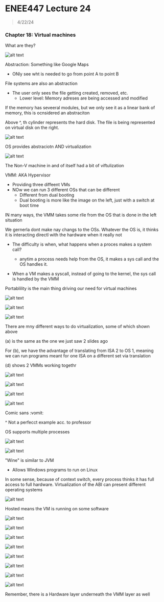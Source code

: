 # ENEE447 Lecture 24  

> 4/22/24

### Chapter 18: Virtual machines  

What are they?  

![alt text](image.png)  

Abstraction: Something like Google Maps
* ONly see wht is needed to go from point A to point B

File systems are also an abstraction  
* The user only sees the file getting created, removed, etc.
    * Lower level: Memory adreses are being accessed and modified  

If the memory has seveeral modules, but we only see it as a linear bank of memory, this is ocnsidered an abstraciton  

Above ^, th cylinder represents the hard disk. The file is being represented on  virtual disk on the right.  

![alt text](image-1.png)  

OS provides abstraciotn AND virtualization  

![alt text](image-2.png)  

The Non-V machine in and of itself had a bit of viftulization  

VMM: AKA Hypervisor  
* Providing three diffeent VMs  
* NOw we can run 3 different OSs that can be different  
    * Different from dual booting  
    * Dual booting is more like the image on the left, just with a switch at boot time  

IN many ways, the VMM takes some rlle from the OS that is done in the left situation  

We gernerla dont make nay changs to the OSs. Whatever the OS is, it thinks it is interacting directl with the hardware when it really not  
* The difficulty is when, what happens when a proces makes a system call?
    * anytim a process needs help from the OS, it makes a sys call and the OS handles it. 

* When a VM makes a syscall, instead of going to the kernel, the sys call is handled by the VMM  

Portablility is the main thing driving our need for virtual machines  

![alt text](image-3.png)  

![alt text](image-4.png)  

![alt text](image-5.png)  

There are mny different ways to do virtualization, some of which shown above  

(a) is the same as the one we just saw 2 slides ago  

For (b), we have the advantage of translating from ISA 2 to OS 1, meaning we can run programs meant for one ISA on a different set via translation  

(d) shows 2 VMMs working togethr 

![alt text](image-6.png)  

![alt text](image-7.png)  

![alt text](image-8.png)  

![alt text](image-9.png)  

Comic sans :vomit:  

^ Not a perfecct example acc. to professor  

OS supports multiple processes  

![alt text](image-10.png)  

![alt text](image-11.png)  

"Wine" is similar to JVM  
* Allows Windows programs to run on Linux  

In some sense, because of context switch, every process thinks it has full access to full hardware. Virtualization of the ABI can present different operating systems  


![alt text](image-12.png)  

Hosted means the VM is running on some software  

![alt text](image-13.png)  

![alt text](image-14.png)  

![alt text](image-15.png)  

![alt text](image-16.png)  

![alt text](image-17.png)  

![alt text](image-18.png)  

![alt text](image-19.png)  

![alt text](image-20.png)  

Remember, there is a Hardware layer underneath the VMM layer as well  

